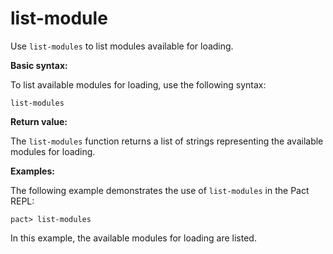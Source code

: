 # list-module
Use `list-modules` to list modules available for loading.

**Basic syntax:**

To list available modules for loading, use the following syntax:

```
list-modules
```

**Return value:**

The `list-modules` function returns a list of strings representing the available modules for loading.

**Examples:**

The following example demonstrates the use of `list-modules` in the Pact REPL:

```pact
pact> list-modules
```

In this example, the available modules for loading are listed.
